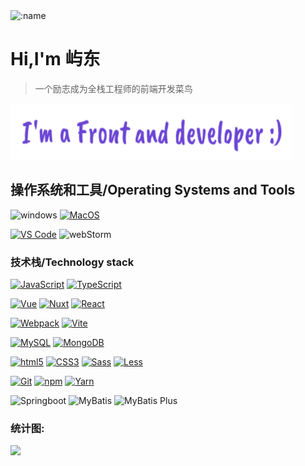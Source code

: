 <img src="https://count.getloli.com/get/@yd?theme=rule34" alt=":name" />

# Hi,I'm 屿东

> 一个励志成为全栈工程师的前端开发菜鸟

<p align="left"><img width="450px" height="90px" src="./front.png" /></p>

## 操作系统和工具/Operating Systems and Tools
![windows](https://img.shields.io/badge/-Windows10-007ACC?style=flat-square&logo=windows&logoColor=fff)
[![MacOS](https://img.shields.io/badge/macOS-Monterey-000000?style=flat-square&logo=apple)](https://www.apple.com/macos/monterey/)

[![VS Code](https://img.shields.io/badge/IDE-VSCode-007ACC?style=flat-square&logo=Visual-studio-code)](https://code.visualstudio.com/)
![webStorm](https://img.shields.io/badge/-webStorm-007ACC?style=flat-square&logo=webstorm&logoColor=fff)

### **技术栈/Technology stack**

[![JavaScript](https://img.shields.io/badge/-JavaScript-F7DF1E?style=flat-square&logo=javascript&logoColor=000000&labelColor=%23F7DF1C&color=%23FFCE5A)](https://www.javascript.com/)
[![TypeScript](https://img.shields.io/badge/-TypeScript-3178C6?style=flat-square&logo=typescript&logoColor=ffffff)](https://www.typescriptlang.org/)

[![Vue](https://img.shields.io/badge/-Vue-4FC08D?style=flat-square&logo=vue.js&logoColor=ffffff)](https://vuejs.org/)
[![Nuxt](https://img.shields.io/badge/-Nuxt-000000?style=flat-square&logo=nuxt.js&logoColor=ffffff)](https://nuxtjs.org/)
[![React](https://img.shields.io/badge/-React-61DAFB?style=flat-square&logo=react&logoColor=ffffff)](https://reactjs.org/)


[![Webpack](https://img.shields.io/badge/-Webpack-8DD6F9?style=flat-square&logo=webpack&logoColor=ffffff)](https://webpack.js.org/)
[![Vite](https://img.shields.io/badge/-Vite-646CFF?style=flat-square&logo=Vite&logoColor=ffffff)](https://vitejs.dev/)

[![MySQL](https://img.shields.io/badge/-MySQL-4479A1?style=flat-square&logo=MySQL&logoColor=ffffff)](https://www.mysql.com/)
[![MongoDB](https://img.shields.io/badge/-MongoDB-47A248?style=flat-square&logo=MongoDB&logoColor=ffffff)](https://www.mongodb.com/)

[![html5](https://img.shields.io/badge/-HTML5-E34F26?style=flat-square&logo=html5&logoColor=ffffff)](https://www.w3schools.com/html/)
[![CSS3](https://img.shields.io/badge/-CSS3-1572B6?style=flat-square&logo=CSS3&logoColor=ffffff)](https://www.w3schools.com/css/)
[![Sass](https://img.shields.io/badge/-Sass-CC6699?style=flat-square&logo=sass&logoColor=ffffff)](https://sass-lang.com/)
[![Less](https://img.shields.io/badge/-Less-1D365D?style=flat-square&logo=Less&logoColor=ffffff)](https://less.bootcss.com/)

[![Git](https://img.shields.io/badge/-Git-%23F05032?style=flat-square&logo=git&logoColor=%23ffffff)](https://git-scm.com/)
[![npm](https://img.shields.io/badge/-NPM-CB3837?style=flat-square&logo=npm&logoColor=ffffff)](http://npmjs.com/)
[![Yarn](https://img.shields.io/badge/-Yarn-2C8EBB?style=flat-square&logo=Yarn&logoColor=ffffff)](https://yarnpkg.com/)

![Springboot](https://img.shields.io/badge/-SpringBoot-47A248?style=flat-square&logo=SpringBoot&logoColor=%23ffffff)
![MyBatis](https://img.shields.io/badge/-MyBatis-CB3837?style=flat-square&logo=mybatis&logoColor=ffffff)
![MyBatis Plus](https://img.shields.io/badge/-MyBatisplus-2C8EBB?style=flat-square&logo=MyBatis-plus&logoColor=ffffff)

### **统计图:**
<img src="https://github-readme-stats.vercel.app/api?username=yd-coder&show_icons=true&icon_color=CE1D2D&text_color=718096&bg_color=ffffff&hide_title=true" />



